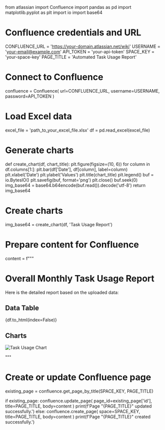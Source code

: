 from atlassian import Confluence
import pandas as pd
import matplotlib.pyplot as plt
import io
import base64

# Confluence credentials and URL
CONFLUENCE_URL = 'https://your-domain.atlassian.net/wiki'
USERNAME = 'your-email@example.com'
API_TOKEN = 'your-api-token'
SPACE_KEY = 'your-space-key'
PAGE_TITLE = 'Automated Task Usage Report'

# Connect to Confluence
confluence = Confluence(
    url=CONFLUENCE_URL,
    username=USERNAME,
    password=API_TOKEN
)

# Load Excel data
excel_file = 'path_to_your_excel_file.xlsx'
df = pd.read_excel(excel_file)

# Generate charts
def create_chart(df, chart_title):
    plt.figure(figsize=(10, 6))
    for column in df.columns[1:]:
        plt.bar(df['Date'], df[column], label=column)
    plt.xlabel('Date')
    plt.ylabel('Values')
    plt.title(chart_title)
    plt.legend()
    buf = io.BytesIO()
    plt.savefig(buf, format='png')
    plt.close()
    buf.seek(0)
    img_base64 = base64.b64encode(buf.read()).decode('utf-8')
    return img_base64

# Create charts
img_base64 = create_chart(df, 'Task Usage Report')

# Prepare content for Confluence
content = f"""
<h1>Overall Monthly Task Usage Report</h1>
<p>Here is the detailed report based on the uploaded data:</p>
<h2>Data Table</h2>
{df.to_html(index=False)}
<h2>Charts</h2>
<p><img src="data:image/png;base64,{img_base64}" alt="Task Usage Chart"/></p>
"""

# Create or update Confluence page
existing_page = confluence.get_page_by_title(SPACE_KEY, PAGE_TITLE)

if existing_page:
    confluence.update_page(
        page_id=existing_page['id'],
        title=PAGE_TITLE,
        body=content
    )
    print(f'Page "{PAGE_TITLE}" updated successfully.')
else:
    confluence.create_page(
        space=SPACE_KEY,
        title=PAGE_TITLE,
        body=content
    )
    print(f'Page "{PAGE_TITLE}" created successfully.')
